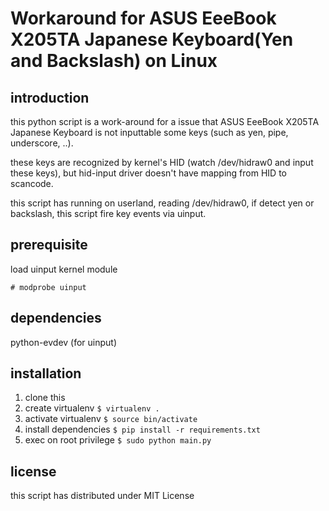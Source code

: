 # Workaround for ASUS EeeBook X205TA Japanese Keyboard(Yen and Backslash) on Linux

## introduction
this python script is a work-around for a issue that ASUS EeeBook X205TA
Japanese Keyboard is not inputtable some keys (such as yen, pipe, underscore, ..).

these keys are recognized by kernel's HID (watch /dev/hidraw0 and input these keys),
but hid-input driver doesn't have mapping from HID to scancode.

this script has running on userland, reading /dev/hidraw0, if detect yen or backslash,
this script fire key events via uinput.

## prerequisite

load uinput kernel module 

`# modprobe uinput`

## dependencies

python-evdev (for uinput)

## installation

1. clone this
2. create virtualenv
`$ virtualenv .`
3. activate virtualenv
`$ source bin/activate`
4. install dependencies
`$ pip install -r requirements.txt`
5. exec on root privilege
`$ sudo python main.py`


## license

this script has distributed under MIT License



